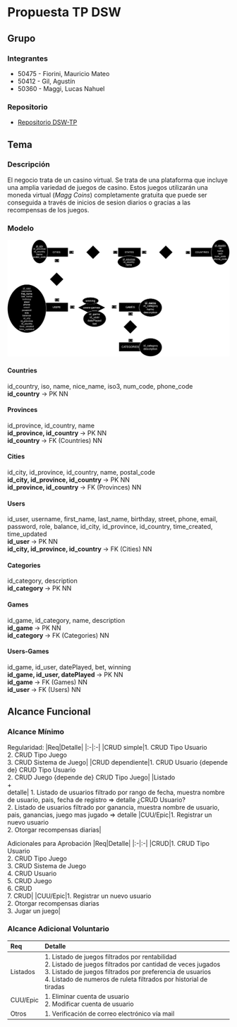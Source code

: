# Propuesta TP DSW

## Grupo
### Integrantes
* 50475 - Fiorini, Mauricio Mateo
* 50412 - Gil, Agustín
* 50360 - Maggi, Lucas Nahuel

### Repositorio
* [Repositorio DSW-TP](https://github.com/starboyagus/DSW-TP-24)

## Tema
### Descripción
El negocio trata de un casino virtual.
Se trata de una plataforma que incluye una amplia variedad de juegos de casino.
Estos juegos utilizarán una moneda virtual (*Magg Coins*) completamente gratuita que puede ser conseguida a través de inicios de sesion diarios o gracias a las recompensas de los juegos.

### Modelo

![imagen del modelo](/docs/Diagrama.png)

#### Countries
id_country, iso, name, nice_name, iso3, num_code, phone_code <br>
<strong>id_country</strong> -> PK NN

#### Provinces
id_province, id_country, name <br>
<strong> id_province, id_country </strong> -> PK NN <br>
<strong> id_country </strong> -> FK (Countries) NN

#### Cities
id_city, id_province, id_country, name, postal_code <br>
<strong> id_city, id_province, id_country </strong> -> PK NN <br>
<strong> id_province, id_country </strong> -> FK (Provinces) NN

#### Users
id_user, username, first_name, last_name, birthday, street, phone, email, password, role, balance, id_city, id_province, id_country, time_created, time_updated <br>
<strong> id_user </strong> -> PK NN <br>
<strong> id_city, id_province, id_country </strong> -> FK (Cities) NN

#### Categories
id_category, description <br>
<strong> id_category </strong> -> PK NN

#### Games
id_game, id_category, name, description <br>
<strong> id_game </strong> -> PK NN <br>
<strong> id_category </strong> -> FK (Categories) NN

#### Users-Games
id_game, id_user, datePlayed, bet, winning <br>
<strong> id_game, id_user, datePlayed </strong> -> PK NN <br>
<strong> id_game </strong> -> FK (Games) NN <br>
<strong> id_user </strong> -> FK (Users) NN




## Alcance Funcional 

### Alcance Mínimo
 

Regularidad:
|Req|Detalle|
|:-|:-|
|CRUD simple|1. CRUD Tipo Usuario<br>2. CRUD Tipo Juego<br>3. CRUD Sistema de Juego|
|CRUD dependiente|1. CRUD Usuario {depende de} CRUD Tipo Usuario<br>2. CRUD Juego {depende de} CRUD Tipo Juego|
|Listado<br>+<br>detalle| 1. Listado de usuarios filtrado por rango de fecha, muestra nombre de usuario, pais, fecha de registro => detalle ¿CRUD Usuario?<br>2. Listado de usuarios filtrado por ganancia, muestra nombre de usuario, pais, ganancias, juego mas jugado => detalle
|CUU/Epic|1. Registrar un nuevo usuario<br>2. Otorgar recompensas diarias|


Adicionales para Aprobación
|Req|Detalle|
|:-|:-|
|CRUD|1. CRUD Tipo Usuario<br>2. CRUD Tipo Juego<br>3. CRUD Sistema de Juego<br>4. CRUD Usuario<br>5. CRUD Juego<br>6. CRUD <br>7. CRUD|
|CUU/Epic|1. Registrar un nuevo usuario<br>2. Otorgar recompensas diarias<br>3. Jugar un juego|


### Alcance Adicional Voluntario

|Req|Detalle|
|:-|:-|
|Listados |1. Listado de juegos filtrados por rentabilidad<br>2. Listado de juegos filtrados por cantidad de veces jugados<br>3. Listado de juegos filtrados por preferencia de usuarios<br>4. Listado de numeros de ruleta filtrados por historial de tiradas|
|CUU/Epic|1. Eliminar cuenta de usuario<br>2. Modificar cuenta de usuario|
|Otros|1. Verificación de correo electrónico vía mail|
